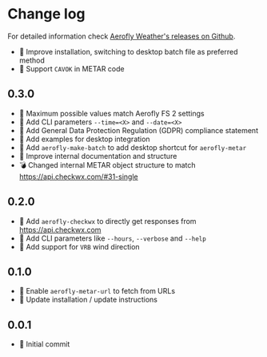 Change log
==========

For detailed information check [Aerofly Weather's releases on Github](https://github.com/fboes/aerofly-weather/releases).

* :pill: Improve installation, switching to desktop batch file as preferred method
* :pill: Support `CAVOK` in METAR code

0.3.0
-----

* :pill: Maximum possible values match Aerofly FS 2 settings
* :gift: Add CLI parameters `--time=<X>` and `--date=<X>`
* :gift: Add General Data Protection Regulation (GDPR) compliance statement
* :gift: Add examples for desktop integration
* :gift: Add `aerofly-make-batch` to add desktop shortcut for `aerofly-metar`
* :wrench: Improve internal documentation and structure
* :bomb: Changed internal METAR object structure to match https://api.checkwx.com/#31-single

0.2.0
-----

* :gift: Add `aerofly-checkwx` to directly get responses from https://api.checkwx.com
* :gift: Add CLI parameters like `--hours`, `--verbose` and `--help`
* :pill: Add support for `VRB` wind direction

0.1.0
-----

* :gift: Enable `aerofly-metar-url` to fetch from URLs
* :gift: Update installation / update instructions

0.0.1
-----

* :gift: Initial commit
